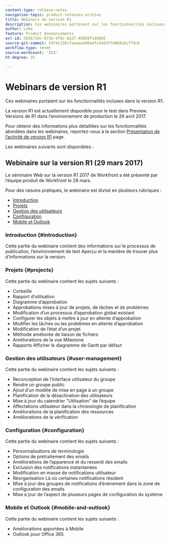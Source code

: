 ```yaml
---
content-type: release-notes
navigation-topic: product-releases-archive
title: Webinars de version R1
description: Ces webinaires portaient sur les fonctionnalités incluses dans la version R1.
author: Luke
feature: Product Announcements
exl-id: 5656710c-873b-4f8c-822f-49858f149892
source-git-commit: 54f4c136cfaaaaaa90a4fc64d3ffd06816cff9cb
workflow-type: tm+mt
source-wordcount: '313'
ht-degree: 3%

---
```


# Webinars de version R1

Ces webinaires portaient sur les fonctionnalités incluses dans la version R1. 

La version R1 est actuellement disponible pour le test dans Preview. Versions de R1 dans l’environnement de production le 26 avril 2017.

Pour obtenir des informations plus détaillées sur les fonctionnalités abordées dans les webinaires, reportez-vous à la section [Présentation de l’activité de version R1](../../../../product-announcements/product-releases/quarterly-release-archive/r1-release-activity/r1-release-activity-overview.md) page.

Les webinaires suivants sont disponibles :

## Webinaire sur la version R1 (29 mars 2017)

Le séminaire Web sur la version R1 2017 de Workfront a été présenté par l’équipe produit de Workfront le 29 mars.  

Pour des raisons pratiques, le webinaire est divisé en plusieurs rubriques :

* [Introduction](#introduction)
* [Projets](#projects)
* [Gestion des utilisateurs](#user-management)
* [Configuration](#configuration)
* [Mobile et Outlook](#mobile-and-outlook)

### Introduction {#introduction}

Cette partie du webinaire contient des informations sur le processus de publication, l’environnement de test Aperçu et la manière de trouver plus d’informations sur la version.

### Projets {#projects}

Cette partie du webinaire contient les sujets suivants :

* Corbeille
* Rapport d’utilisation
* Diagramme d’approbation
* Approbations mises à jour de projets, de tâches et de problèmes
* Modification d’un processus d’approbation global existant
* Configurer les objets à mettre à jour en attente d’approbation
* Modifier les tâches ou les problèmes en attente d’approbation
* Modification de l’état d’un projet
* Méthode améliorée de liaison de fichiers
* Améliorations de la vue Milestone
* Rapports Afficher le diagramme de Gantt par défaut

### Gestion des utilisateurs {#user-management}

Cette partie du webinaire contient les sujets suivants :

* Reconception de l’interface utilisateur du groupe
* Rendre un groupe public
* Ajout d’un modèle de mise en page à un groupe
* Planification de la désactivation des utilisateurs
* Mise à jour du calendrier &quot;Utilisation&quot; de l’équipe
* Affectations utilisateur dans la chronologie de planification
* Améliorations de la planification des ressources
* Améliorations de la vérification

### Configuration {#configuration}

Cette partie du webinaire contient les sujets suivants :

* Personnalisations de terminologie
* Options de prétraitement des emails
* Améliorations de l’apparence et du ressenti des emails
* Exclusion des notifications instantanées
* Modification en masse de notifications utilisateur
* Réorganisation Là où certaines notifications résident
* Mise à jour des groupes de notifications d’événement dans la zone de configuration des emails
* Mise à jour de l’aspect de plusieurs pages de configuration du système

### Mobile et Outlook {#mobile-and-outlook}

Cette partie du webinaire contient les sujets suivants :

* Améliorations apportées à Mobile
* Outlook pour Office 365
